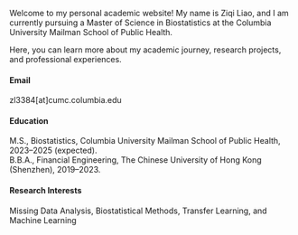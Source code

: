 
<!-- [![senli1073](https://img.shields.io/badge/senli1073-github-blue?logo=github)](https://github.com/senli1073) -->

Welcome to my personal academic website! My name is Ziqi Liao, and I am currently pursuing a Master of Science in Biostatistics at the Columbia University Mailman School of Public Health. 

Here, you can learn more about my academic journey, research projects, and professional experiences.


#### Email
zl3384[at]cumc.columbia.edu

#### Education
M.S., Biostatistics, Columbia University Mailman School of Public Health, 2023–2025 (expected).\
B.B.A., Financial Engineering, The Chinese University of Hong Kong (Shenzhen), 2019–2023.

#### Research Interests
Missing Data Analysis, Biostatistical Methods, Transfer Learning, and Machine Learning



<!-- ### Projects

#### Maximin Effect Estimation with Blockwise Missing Data  
*Main Contributor | Jun. 2024 - Present* | New York, USA  
##### Developed optimization frameworks for estimating linear models using multi-source data with missing covariates.  


#### Time Series Anomaly Detection  
*Research Assistant | Aug. 2022 - Jan. 2023* | Shenzhen, China  
##### Proposed a hybrid model integrating LSTM and Transformer networks with Deep SVDD.  


#### Gaussian Mixture Models with Missing Values  
*Course Project | Apr. 2024 - May. 2024* | New York, USA  
##### Implemented a two-layer EM algorithm for clustering with missing data.  


#### Effectiveness Analysis of COVID-19 Quarantine Measures  
*Course Project | Oct. 2021 - Dec. 2021* | Shenzhen, China  
##### Modeled COVID-19 propagation with enhanced SIR differential equations.   -->


